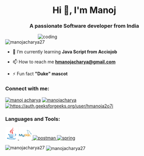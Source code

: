 
<h1 align="center">Hi 👋, I'm Manoj</h1>
<h3 align="center">A passionate Software developer from India</h3>
<img  align="right" alt="coding" width="400"  src="[https://img.freepik.com/free-vector/hacker-operating-laptop-cartoon-icon-illustration-technology-icon-concept-isolated-flat-cartoon-style_138676-2387.jpg?size=626&ext=jpg](https://img.freepik.com/free-vector/app-development-concept-with-programming-languages_23-2148688949.jpg?size=626&ext=jpg&ga=GA1.1.623507396.1700134459&semt=sph)">

<p align="left"> <img src="https://komarev.com/ghpvc/?username=manojacharya27&label=Profile%20views&color=0e75b6&style=flat" alt="manojacharya27" /> </p>

- 🌱 I’m currently learning **Java Script from Acciojob**

- 📫 How to reach me **hmanojacharya@gmail.com**

- ⚡ Fun fact **"Duke" mascot** 

<h3 align="left">Connect with me:</h3>
<p align="left">
<a href="https://linkedin.com/in/manoj acharya" target="blank"><img align="center" src="https://raw.githubusercontent.com/rahuldkjain/github-profile-readme-generator/master/src/images/icons/Social/linked-in-alt.svg" alt="manoj acharya" height="30" width="40" /></a>
<a href="https://www.leetcode.com/manojacharya" target="blank"><img align="center" src="https://raw.githubusercontent.com/rahuldkjain/github-profile-readme-generator/master/src/images/icons/Social/leet-code.svg" alt="manojacharya" height="30" width="40" /></a>
<a href="https://auth.geeksforgeeks.org/user/https://auth.geeksforgeeks.org/user/hmanoja2o7i" target="blank"><img align="center" src="https://raw.githubusercontent.com/rahuldkjain/github-profile-readme-generator/master/src/images/icons/Social/geeks-for-geeks.svg" alt="https://auth.geeksforgeeks.org/user/hmanoja2o7i" height="30" width="40" /></a>
</p>

<h3 align="left">Languages and Tools:</h3>
<p align="left"> <a href="https://www.java.com" target="_blank" rel="noreferrer"> <img src="https://raw.githubusercontent.com/devicons/devicon/master/icons/java/java-original.svg" alt="java" width="40" height="40"/> </a> <a href="https://www.mysql.com/" target="_blank" rel="noreferrer"> <img src="https://raw.githubusercontent.com/devicons/devicon/master/icons/mysql/mysql-original-wordmark.svg" alt="mysql" width="40" height="40"/> </a> <a href="https://postman.com" target="_blank" rel="noreferrer"> <img src="https://www.vectorlogo.zone/logos/getpostman/getpostman-icon.svg" alt="postman" width="40" height="40"/> </a> <a href="https://spring.io/" target="_blank" rel="noreferrer"> <img src="https://www.vectorlogo.zone/logos/springio/springio-icon.svg" alt="spring" width="40" height="40"/> </a> </p>

<p><img align="left" src="https://github-readme-stats.vercel.app/api/top-langs?username=manojacharya27&show_icons=true&locale=en&layout=compact" alt="manojacharya27" /></p>

<p>&nbsp;<img align="center" src="https://github-readme-stats.vercel.app/api?username=manojacharya27&show_icons=true&locale=en" alt="manojacharya27" /></p>
